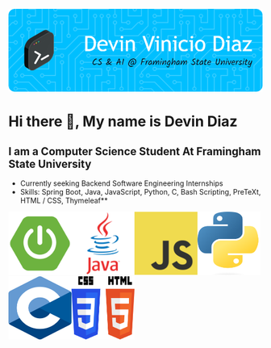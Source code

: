 ![Header](./gb-header.png)

# Hi there 👋, My name is Devin Diaz
## I am a Computer Science Student At Framingham State University
- Currently seeking Backend Software Engineering Internships
- Skills: Spring Boot, Java, JavaScript, Python, C, Bash Scripting, PreTeXt, HTML / CSS, Thymeleaf**


<img src="spring-boot-img.png" width="125" height="125"><img src="java-logo.webp" width="125" height="125"><img src="javascript-img.png" width="125" height="125"><img src="py-image.png" width="125" height="125"><img src="c-img.png" width="125" height="125"><img src="html-css-img.png" width="125" height="125">









